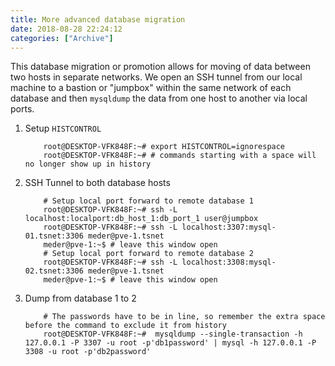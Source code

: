 ```yaml
---
title: More advanced database migration
date: 2018-08-28 22:24:12
categories: ["Archive"]
---
```


This database migration or promotion allows for moving of data between two hosts in separate networks. We open an SSH tunnel from our local machine to a bastion or "jumpbox" within the same network of each database and then `mysqldump` the data from one host to another via local ports.


1. Setup `HISTCONTROL`

    ```
        root@DESKTOP-VFK848F:~# export HISTCONTROL=ignorespace
        root@DESKTOP-VFK848F:~# # commands starting with a space will no longer show up in history
    ```

2. SSH Tunnel to both database hosts

    ```
        # Setup local port forward to remote database 1
        root@DESKTOP-VFK848F:~# ssh -L localhost:localport:db_host_1:db_port_1 user@jumpbox
        root@DESKTOP-VFK848F:~# ssh -L localhost:3307:mysql-01.tsnet:3306 meder@pve-1.tsnet
        meder@pve-1:~$ # leave this window open
        # Setup local port forward to remote database 2
        root@DESKTOP-VFK848F:~# ssh -L localhost:3308:mysql-02.tsnet:3306 meder@pve-1.tsnet
        meder@pve-1:~$ # leave this window open
    ```

3. Dump from database 1 to 2

    ```
        # The passwords have to be in line, so remember the extra space before the command to exclude it from history
        root@DESKTOP-VFK848F:~#  mysqldump --single-transaction -h 127.0.0.1 -P 3307 -u root -p'db1password' | mysql -h 127.0.0.1 -P 3308 -u root -p'db2password'         
    ```